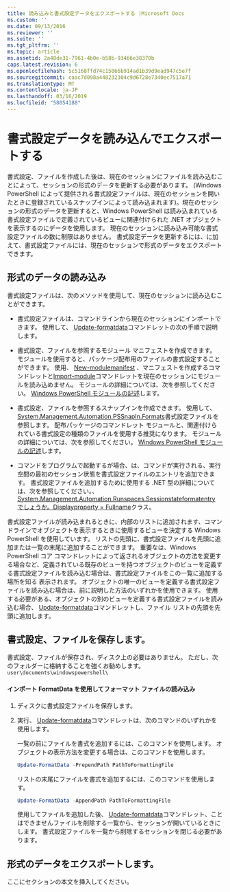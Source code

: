 ```yaml
---
title: 読み込みと書式設定データをエクスポートする |Microsoft Docs
ms.custom: ''
ms.date: 09/13/2016
ms.reviewer: ''
ms.suite: ''
ms.tgt_pltfrm: ''
ms.topic: article
ms.assetid: 2a48de31-7961-4b0e-b58b-93466e38370b
caps.latest.revision: 6
ms.openlocfilehash: 5c5168ffd74c15066b914ad1b39d9ead947c5e7f
ms.sourcegitcommit: caac7d098a448232304c9d6728e7340ec7517a71
ms.translationtype: MT
ms.contentlocale: ja-JP
ms.lasthandoff: 03/16/2019
ms.locfileid: "58054188"
---
```

# <a name="loading-and-exporting-formatting-data"></a>書式設定データを読み込んでエクスポートする

書式設定、ファイルを作成した後は、現在のセッションにファイルを読み込むことによって、セッションの形式のデータを更新する必要があります。 (Windows PowerShell によって提供される書式設定ファイルは、現在のセッションを開いたときに登録されているスナップインによって読み込まれます)。現在のセッションの形式のデータを更新すると、Windows PowerShell は読み込まれている書式設定ファイルで定義されているビューに関連付けられた .NET オブジェクトを表示するのにデータを使用します。 現在のセッションに読み込み可能な書式設定ファイルの数に制限はありません。 書式設定データを更新するには、に加えて、書式設定ファイルには、現在のセッションで形式のデータをエクスポートできます。

## <a name="loading-format-data"></a>形式のデータの読み込み

書式設定ファイルは、次のメソッドを使用して、現在のセッションに読み込むことができます。

- 書式設定ファイルは、コマンドラインから現在のセッションにインポートできます。 使用して、 [Update-formatdata](/powershell/module/Microsoft.PowerShell.Utility/Update-FormatData)コマンドレットの次の手順で説明します。

- 書式設定、ファイルを参照するモジュール マニフェストを作成できます。 モジュールを使用すると、パッケージ配布用のファイルの書式設定することができます。 使用、 [New-modulemanifest](/powershell/module/Microsoft.PowerShell.Core/New-ModuleManifest) 、マニフェストを作成するコマンドレットと[Import-module](/powershell/module/Microsoft.PowerShell.Core/Import-Module)コマンドレットを現在のセッションにモジュールを読み込めません。 モジュールの詳細については、次を参照してください。 [Windows PowerShell モジュールの記述](../module/writing-a-windows-powershell-module.md)します。

- 書式設定、ファイルを参照するスナップインを作成できます。 使用して、 [System.Management.Automation.PSSnapIn.Formats](/dotnet/api/System.Management.Automation.PSSnapIn.Formats)書式設定ファイルを参照します。 配布パッケージのコマンドレット モジュールと、関連付けられている書式設定の種類のファイルを使用する推奨になります。 モジュールの詳細については、次を参照してください。 [Windows PowerShell モジュールの記述](../module/writing-a-windows-powershell-module.md)します。

- コマンドをプログラムで起動するが場合、は、コマンドが実行される、実行空間の最初のセッション状態を書式設定ファイルのエントリを追加できます。 書式設定ファイルを追加するために使用する .NET 型の詳細については、次を参照してください。、 [System.Management.Automation.Runspaces.Sessionstateformatentry でしょうか。Displayproperty = Fullname](/dotnet/api/System.Management.Automation.Runspaces.SessionStateFormatEntry)クラス。

書式設定ファイルが読み込まれるときに、内部のリストに追加されます、コマンドラインでオブジェクトを表示するときに使用するビューを決定する Windows PowerShell を使用しています。 リストの先頭に、書式設定ファイルを先頭に追加または一覧の末尾に追加することができます。 重要なは、Windows PowerShell コア コマンドレットによって返されるオブジェクトの方法を変更する場合など、定義されている既存のビューを持つオブジェクトのビューを定義する書式設定ファイルを読み込む場合は、書式設定ファイルをこの一覧に追加する場所を知る 表示されます。 オブジェクトの唯一のビューを定義する書式設定ファイルを読み込む場合は、前に説明した方法のいずれかを使用できます。  使用する必要がある、オブジェクトの別のビューを定義する書式設定ファイルを読み込む場合、 [Update-formatdata](/powershell/module/Microsoft.PowerShell.Utility/Update-FormatData)コマンドレットし、ファイル リストの先頭を先頭に追加します。

## <a name="storing-your-formatting-file"></a>書式設定、ファイルを保存します。

書式設定、ファイルが保存され、ディスク上の必要はありません。 ただし、次のフォルダーに格納することを強くお勧めします。 `user\documents\windowspowershell\`

#### <a name="loading-a-format-file-using-import-formatdata"></a>インポート FormatData を使用してフォーマット ファイルの読み込み

1. ディスクに書式設定ファイルを保存します。

2. 実行、 [Update-formatdata](/powershell/module/Microsoft.PowerShell.Utility/Update-FormatData)コマンドレットは、次のコマンドのいずれかを使用します。

   一覧の前にファイルを書式を追加するには、このコマンドを使用します。 オブジェクトの表示方法を変更する場合は、このコマンドを使用します。

   ```powershell
   Update-FormatData -PrependPath PathToFormattingFile
   ```

   リストの末尾にファイルを書式を追加するには、このコマンドを使用します。

   ```powershell
   Update-FormatData -AppendPath PathToFormattingFile
   ```

   使用してファイルを追加した後、 [Update-formatdata](/powershell/module/Microsoft.PowerShell.Utility/Update-FormatData)コマンドレット、ことはできませんファイルを削除する一覧から、セッションが開いているときにします。 書式設定ファイルを一覧から削除するセッションを閉じる必要があります。

## <a name="exporting-format-data"></a>形式のデータをエクスポートします。

ここにセクションの本文を挿入してください。

